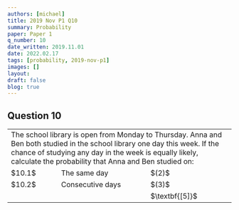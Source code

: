 ```yaml
---
authors: [michael]
title: 2019 Nov P1 Q10
summary: Probability
paper: Paper 1
q_number: 10
date_written: 2019.11.01
date: 2022.02.17
tags: [probability, 2019-nov-p1]
images: []
layout:
draft: false
blog: true
---
```


## Question 10

<table class="border-collapse">
  <tbody>
    <tr>
      <td colSpan="3">The school library is open from Monday to Thursday. Anna and Ben both studied in the school library one day this week. If the chance of studying any day in the week is equally likely, calculate the probability that Anna and Ben studied on:</td>
    </tr>
    <tr>
      <td>$10.1$</td>
      <td>The same day</td>
      <td>$(2)$</td>
    </tr> 
    <tr>
      <td>$10.2$</td>
      <td>Consecutive days</td>
      <td>$(3)$</td>
    </tr>
    <tr>
      <td></td>
      <td></td>
      <td>$\textbf{[5]}$</td>
    </tr>
  </tbody>
</table>
